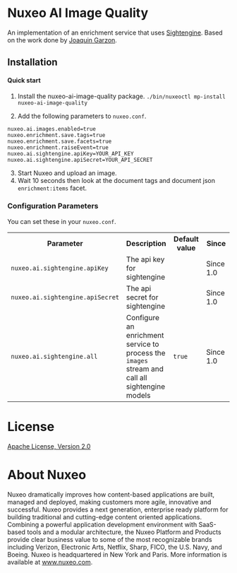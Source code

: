 # Nuxeo AI Image Quality

An implementation of an enrichment service that uses [Sightengine](https://sightengine.com/). Based on the work done
by [Joaquin Garzon](https://github.com/joaquinNX).

## Installation

#### Quick start

1. Install the nuxeo-ai-image-quality package. `./bin/nuxeoctl mp-install nuxeo-ai-image-quality`

2. Add the following parameters to `nuxeo.conf`.

```
nuxeo.ai.images.enabled=true
nuxeo.enrichment.save.tags=true
nuxeo.enrichment.save.facets=true
nuxeo.enrichment.raiseEvent=true
nuxeo.ai.sightengine.apiKey=YOUR_API_KEY
nuxeo.ai.sightengine.apiSecret=YOUR_API_SECRET
```

3. Start Nuxeo and upload an image.
4. Wait 10 seconds then look at the document tags and document json `enrichment:items` facet.

### Configuration Parameters

You can set these in your `nuxeo.conf`.
<div class="table-scroll">
<table class="hover">
<tbody>
<tr>
<th width="250" colspan="1">Parameter</th>
<th colspan="1">Description</th>
<th width="250" colspan="1">Default value</th>
<th width="150" colspan="1">Since</th>
</tr>
<tr>
<td colspan="1"><code>nuxeo.ai.sightengine.apiKey</code></td>
<td colspan="1">The api key for sightengine</td>
<td colspan="1"></td>
<td colspan="1">Since 1.0</td>
</tr>
<tr>
<td colspan="1"><code>nuxeo.ai.sightengine.apiSecret</code></td>
<td colspan="1">The api secret for sightengine</td>
<td colspan="1"></td>
<td colspan="1">Since 1.0</td>
</tr>
<tr>
<td colspan="1"><code>nuxeo.ai.sightengine.all</code></td>
<td colspan="1">Configure an enrichment service to process the <code>images</code> stream and call all sightengine models</td>
<td colspan="1"><code>true</code></td>
<td colspan="1">Since 1.0</td>
</tr>
</tbody>
</table>
</div>

# License

[Apache License, Version 2.0](http://www.apache.org/licenses/LICENSE-2.0.html)

# About Nuxeo

Nuxeo dramatically improves how content-based applications are built, managed and deployed, making customers more agile,
innovative and successful. Nuxeo provides a next generation, enterprise ready platform for building traditional and
cutting-edge content oriented applications. Combining a powerful application development environment with SaaS-based
tools and a modular architecture, the Nuxeo Platform and Products provide clear business value to some of the most
recognizable brands including Verizon, Electronic Arts, Netflix, Sharp, FICO, the U.S. Navy, and Boeing. Nuxeo is
headquartered in New York and Paris. More information is available at www.nuxeo.com.
